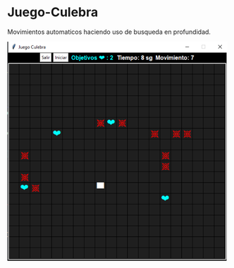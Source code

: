 # Juego-Culebra

Movimientos automaticos haciendo uso de busqueda en profundidad.  

<img src="imagen/Culebra-Ingame.png" width="500" >


